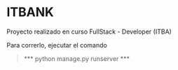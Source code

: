 # ITBANK
Proyecto realizado en curso FullStack - Developer (ITBA)

Para correrlo, ejecutar el comando

   > *** python manage.py runserver ***

